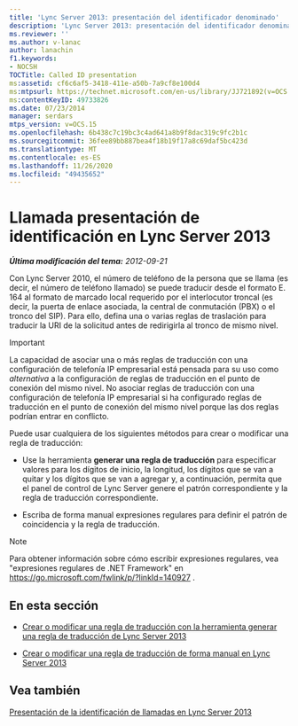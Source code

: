 ```yaml
---
title: 'Lync Server 2013: presentación del identificador denominado'
description: 'Lync Server 2013: presentación del identificador denominado.'
ms.reviewer: ''
ms.author: v-lanac
author: lanachin
f1.keywords:
- NOCSH
TOCTitle: Called ID presentation
ms:assetid: cf6c6af5-3418-411e-a50b-7a9cf8e100d4
ms:mtpsurl: https://technet.microsoft.com/en-us/library/JJ721892(v=OCS.15)
ms:contentKeyID: 49733826
ms.date: 07/23/2014
manager: serdars
mtps_version: v=OCS.15
ms.openlocfilehash: 6b438c7c19bc3c4ad641a8b9f8dac319c9fc2b1c
ms.sourcegitcommit: 36fee89bb887bea4f18b19f17a8c69daf5bc423d
ms.translationtype: MT
ms.contentlocale: es-ES
ms.lasthandoff: 11/26/2020
ms.locfileid: "49435652"
---
```

# <a name="called-id-presentation-in-lync-server-2013"></a>Llamada presentación de identificación en Lync Server 2013

<div data-xmlns="http://www.w3.org/1999/xhtml">

<div class="topic" data-xmlns="http://www.w3.org/1999/xhtml" data-msxsl="urn:schemas-microsoft-com:xslt" data-cs="https://msdn.microsoft.com/">

<div data-asp="https://msdn2.microsoft.com/asp">



</div>

<div id="mainSection">

<div id="mainBody">

<span> </span>

_**Última modificación del tema:** 2012-09-21_

Con Lync Server 2010, el número de teléfono de la persona que se llama (es decir, el número de teléfono llamado) se puede traducir desde el formato E. 164 al formato de marcado local requerido por el interlocutor troncal (es decir, la puerta de enlace asociada, la central de conmutación (PBX) o el tronco del SIP). Para ello, defina una o varias reglas de traslación para traducir la URI de la solicitud antes de redirigirla al tronco de mismo nivel.

<div>


> [!IMPORTANT]  
> La capacidad de asociar una o más reglas de traducción con una configuración de telefonía IP empresarial está pensada para su uso como <EM>alternativa</EM> a la configuración de reglas de traducción en el punto de conexión del mismo nivel. No asociar reglas de traducción con una configuración de telefonía IP empresarial si ha configurado reglas de traducción en el punto de conexión del mismo nivel porque las dos reglas podrían entrar en conflicto.



</div>

Puede usar cualquiera de los siguientes métodos para crear o modificar una regla de traducción:

  - Use la herramienta **generar una regla de traducción** para especificar valores para los dígitos de inicio, la longitud, los dígitos que se van a quitar y los dígitos que se van a agregar y, a continuación, permita que el panel de control de Lync Server genere el patrón correspondiente y la regla de traducción correspondiente.

  - Escriba de forma manual expresiones regulares para definir el patrón de coincidencia y la regla de traducción.

<div>


> [!NOTE]  
> Para obtener información sobre cómo escribir expresiones regulares, vea "expresiones regulares de .NET Framework" en <A href="https://go.microsoft.com/fwlink/p/?linkid=140927">https://go.microsoft.com/fwlink/p/?linkId=140927</A> .



</div>

<div>

## <a name="in-this-section"></a>En esta sección

  - [Crear o modificar una regla de traducción con la herramienta generar una regla de traducción de Lync Server 2013](lync-server-2013-create-or-modify-a-translation-rule-by-using-the-build-a-translation-rule-tool.md)

  - [Crear o modificar una regla de traducción de forma manual en Lync Server 2013](lync-server-2013-create-or-modify-a-translation-rule-manually.md)

</div>

<div>

## <a name="see-also"></a>Vea también


[Presentación de la identificación de llamadas en Lync Server 2013](lync-server-2013-caller-id-presentation.md)  
  

</div>

</div>

<span> </span>

</div>

</div>

</div>

